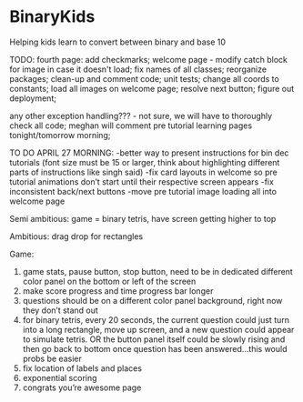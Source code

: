 # BinaryKids
Helping kids learn to convert between binary and base 10

TODO:
fourth page: add checkmarks;
welcome page - modify catch block for image in case it doesn't load;
fix names of all classes;
reorganize packages;
clean-up and comment code;
unit tests;
change all coords to constants;
load all images on welcome page;
resolve next button;
figure out deployment;

any other exception handling??? - not sure, we will have to thoroughly check all code;
meghan will comment pre tutorial learning pages tonight/tomorrow morning;


TO DO APRIL 27 MORNING:
-better way to present instructions for bin dec tutorials (font size must be 15 or larger, think about highlighting different parts of instructions like singh said)
-fix card layouts in welcome so pre tutorial animations don’t start until their respective screen appears
-fix inconsistent back/next buttons 
-move pre tutorial image loading all into welcome page

Semi ambitious:
game = binary tetris, have screen getting higher to top

Ambitious:
drag drop for rectangles

Game:
1. game stats, pause button, stop button, need to be in dedicated different color panel on the bottom or left of the screen
2. make score progress and time progress bar longer
3. questions should be on a different color panel background, right now they don’t stand out
4. for binary tetris, every 20 seconds, the current question could just turn into a long rectangle, move up screen, and a new question could appear to simulate tetris. 
OR 
the button panel itself could be slowly rising and then go back to bottom once question has been answered…this would probs be easier
5. fix location of labels and places
6. exponential scoring
7. congrats you’re awesome page


